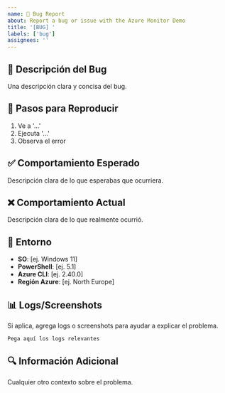 ```yaml
---
name: 🐛 Bug Report
about: Report a bug or issue with the Azure Monitor Demo
title: '[BUG] '
labels: ['bug']
assignees: ''
---
```


## 🐛 Descripción del Bug
Una descripción clara y concisa del bug.

## 🔄 Pasos para Reproducir
1. Ve a '...'
2. Ejecuta '...'
3. Observa el error

## ✅ Comportamiento Esperado
Descripción clara de lo que esperabas que ocurriera.

## ❌ Comportamiento Actual
Descripción clara de lo que realmente ocurrió.

## 📱 Entorno
- **SO**: [ej. Windows 11]
- **PowerShell**: [ej. 5.1]
- **Azure CLI**: [ej. 2.40.0]
- **Región Azure**: [ej. North Europe]

## 📊 Logs/Screenshots
Si aplica, agrega logs o screenshots para ayudar a explicar el problema.

```
Pega aquí los logs relevantes
```

## 🔍 Información Adicional
Cualquier otro contexto sobre el problema.
